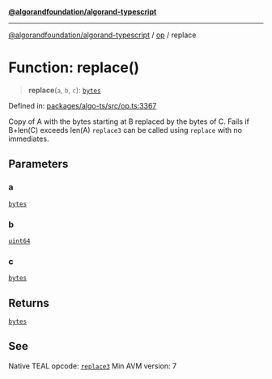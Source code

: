 [**@algorandfoundation/algorand-typescript**](../../../README.md)

***

[@algorandfoundation/algorand-typescript](../../../README.md) / [op](../README.md) / replace

# Function: replace()

> **replace**(`a`, `b`, `c`): [`bytes`](../../../type-aliases/bytes.md)

Defined in: [packages/algo-ts/src/op.ts:3367](https://github.com/algorandfoundation/puya-ts/blob/89ee9cf9a58d93e3ffbb727cfadf537835799a71/packages/algo-ts/src/op.ts#L3367)

Copy of A with the bytes starting at B replaced by the bytes of C. Fails if B+len(C) exceeds len(A)
`replace3` can be called using `replace` with no immediates.

## Parameters

### a

[`bytes`](../../../type-aliases/bytes.md)

### b

[`uint64`](../../../type-aliases/uint64.md)

### c

[`bytes`](../../../type-aliases/bytes.md)

## Returns

[`bytes`](../../../type-aliases/bytes.md)

## See

Native TEAL opcode: [`replace3`](https://developer.algorand.org/docs/get-details/dapps/avm/teal/opcodes/v10/#replace3)
Min AVM version: 7
